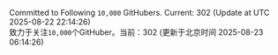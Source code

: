 Committed to Following `10,000` GitHubers. Current: <!-- FOLLOWING_COUNT -->302<!-- FOLLOWING_COUNT --> (Update at UTC <!-- LAST_UPDATED -->2025-08-22 22:14:26<!-- LAST_UPDATED -->)<br>
致力于关注`10,000`个GitHuber。当前：<!-- FOLLOWING_COUNT -->302<!-- FOLLOWING_COUNT --> (更新于北京时间 <!-- LAST_UPDATED_CST -->2025-08-23 06:14:26<!-- LAST_UPDATED_CST -->)

